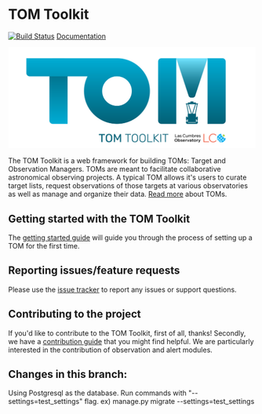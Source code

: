 # TOM Toolkit
[![Build Status](https://travis-ci.org/TOMToolkit/tom_base.svg?branch=master)](https://travis-ci.org/TOMToolkit/tom_base)
[Documentation](https://tomtoolkit.github.io)

![logo](tom_common/static/tom_common/img/logo-color.png)

The TOM Toolkit is a web framework for building TOMs: Target and Observation
Managers. TOMs are meant to facilitate collaborative astronomical observing
projects. A typical TOM allows it's users to curate target lists, request
observations of those targets at various observatories as well as manage and
organize their data. [Read more](https://tomtoolkit.github.io/about/) about TOMs.

## Getting started with the TOM Toolkit
The [getting started guide](https://tomtoolkit.github.io/docs/getting_started)
will guide you through the process of setting up a TOM for the first time.

## Reporting issues/feature requests
Please use the [issue tracker](https://github.com/TOMToolkit/tom_base/issues) to
report any issues or support questions.

## Contributing to the project
If you'd like to contribute to the TOM Toolkit, first of all, thanks! Secondly, we
have a [contribution guide](https://tomtoolkit.github.io/docs/contributing) that
you might find helpful. We are particularly interested in the contribution of
observation and alert modules.

## Changes in this branch:
Using Postgresql as the database. Run commands with "--settings=test_settings" flag.
ex) manage.py migrate --settings=test_settings


